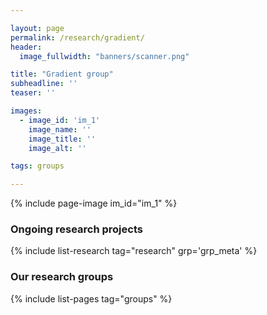 ```yaml
---

layout: page
permalink: /research/gradient/
header:
  image_fullwidth: "banners/scanner.png"

title: "Gradient group"
subheadline: ''
teaser: ''

images:
  - image_id: 'im_1'
    image_name: ''
    image_title: ''
    image_alt: ''

tags: groups

---
```


{% include page-image im_id="im_1" %}

### Ongoing research projects

{% include list-research tag="research" grp='grp_meta' %}

### Our research groups

{% include list-pages tag="groups" %}
